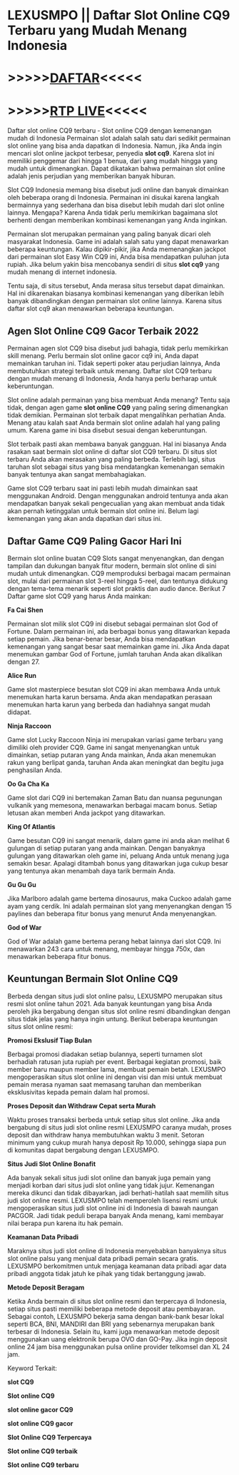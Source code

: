 LEXUSMPO || Daftar Slot Online CQ9 Terbaru yang Mudah Menang Indonesia
======================================================================

\>>>>>[DAFTAR](https://rebrand.ly/daftar-lexus-mpo)<<<<<
========================================================

\>>>>>[RTP LIVE](https://rebrand.ly/rtp-live-lexusmpo)<<<<<
===========================================================

Daftar slot online CQ9 terbaru - Slot online CQ9 dengan kemenangan mudah di Indonesia Permainan slot adalah salah satu dari sedikit permainan slot online yang bisa anda dapatkan di Indonesia. Namun, jika Anda ingin mencari slot online jackpot terbesar, penyedia **slot cq9**. Karena slot ini memiliki penggemar dari hingga 1 benua, dari yang mudah hingga yang mudah untuk dimenangkan. Dapat dikatakan bahwa permainan slot online adalah jenis perjudian yang memberikan banyak hiburan.

Slot CQ9 Indonesia memang bisa disebut judi online dan banyak dimainkan oleh beberapa orang di Indonesia. Permainan ini disukai karena langkah bermainnya yang sederhana dan bisa disebut lebih mudah dari slot online lainnya. Mengapa? Karena Anda tidak perlu memikirkan bagaimana slot berhenti dengan memberikan kombinasi kemenangan yang Anda inginkan.

Permainan slot merupakan permainan yang paling banyak dicari oleh masyarakat Indonesia. Game ini adalah salah satu yang dapat menawarkan beberapa keuntungan. Kalau dipikir-pikir, jika Anda memenangkan jackpot dari permainan slot Easy Win CQ9 ini, Anda bisa mendapatkan puluhan juta rupiah. Jika belum yakin bisa mencobanya sendiri di situs **slot cq9** yang mudah menang di internet indonesia.

Tentu saja, di situs tersebut, Anda merasa situs tersebut dapat dimainkan. Hal ini dikarenakan biasanya kombinasi kemenangan yang diberikan lebih banyak dibandingkan dengan permainan slot online lainnya. Karena situs daftar slot cq9 akan menawarkan beberapa keuntungan.

Agen Slot Online CQ9 Gacor Terbaik 2022
---------------------------------------

Permainan agen slot CQ9 bisa disebut judi bahagia, tidak perlu memikirkan skill menang. Perlu bermain slot online gacor cq9 ini, Anda dapat memainkan taruhan ini. Tidak seperti poker atau perjudian lainnya, Anda membutuhkan strategi terbaik untuk menang. Daftar slot CQ9 terbaru dengan mudah menang di Indonesia, Anda hanya perlu berharap untuk keberuntungan.

Slot online adalah permainan yang bisa membuat Anda menang? Tentu saja tidak, dengan agen game **slot online CQ9** yang paling sering dimenangkan tidak demikian. Permainan slot terbaik dapat mengalihkan perhatian Anda. Menang atau kalah saat Anda bermain slot online adalah hal yang paling umum. Karena game ini bisa disebut sesuai dengan keberuntungan.

Slot terbaik pasti akan membawa banyak gangguan. Hal ini biasanya Anda rasakan saat bermain slot online di daftar slot CQ9 terbaru. Di situs slot terbaru Anda akan merasakan yang paling berbeda. Terlebih lagi, situs taruhan slot sebagai situs yang bisa mendatangkan kemenangan semakin banyak tentunya akan sangat membahagiakan.

Game slot CQ9 terbaru saat ini pasti lebih mudah dimainkan saat menggunakan Android. Dengan menggunakan android tentunya anda akan mendapatkan banyak sekali pengecualian yang akan membuat anda tidak akan pernah ketinggalan untuk bermain slot online ini. Belum lagi kemenangan yang akan anda dapatkan dari situs ini.

Daftar Game CQ9 Paling Gacor Hari Ini
-------------------------------------

Bermain slot online buatan CQ9 Slots sangat menyenangkan, dan dengan tampilan dan dukungan banyak fitur modern, bermain slot online di sini mudah untuk dimenangkan. CQ9 memproduksi berbagai macam permainan slot, mulai dari permainan slot 3-reel hingga 5-reel, dan tentunya didukung dengan tema-tema menarik seperti slot praktis dan audio dance. Berikut 7 Daftar game slot CQ9 yang harus Anda mainkan:

**Fa Cai Shen**

Permainan slot milik slot CQ9 ini disebut sebagai permainan slot God of Fortune. Dalam permainan ini, ada berbagai bonus yang ditawarkan kepada setiap pemain. Jika benar-benar besar, Anda bisa mendapatkan kemenangan yang sangat besar saat memainkan game ini. Jika Anda dapat menemukan gambar God of Fortune, jumlah taruhan Anda akan dikalikan dengan 27.

**Alice Run**

Game slot masterpiece besutan slot CQ9 ini akan membawa Anda untuk menemukan harta karun bersama. Anda akan mendapatkan perasaan menemukan harta karun yang berbeda dan hadiahnya sangat mudah didapat.

**Ninja Raccoon**

Game slot Lucky Raccoon Ninja ini merupakan variasi game terbaru yang dimiliki oleh provider CQ9. Game ini sangat menyenangkan untuk dimainkan, setiap putaran yang Anda mainkan, Anda akan menemukan rakun yang berlipat ganda, taruhan Anda akan meningkat dan begitu juga penghasilan Anda.

**Oo Ga Cha Ka**

Game slot dari CQ9 ini bertemakan Zaman Batu dan nuansa pegunungan vulkanik yang memesona, menawarkan berbagai macam bonus. Setiap letusan akan memberi Anda jackpot yang ditawarkan.

**King Of Atlantis**

Game besutan CQ9 ini sangat menarik, dalam game ini anda akan melihat 6 gulungan di setiap putaran yang anda mainkan. Dengan banyaknya gulungan yang ditawarkan oleh game ini, peluang Anda untuk menang juga semakin besar. Apalagi ditambah bonus yang ditawarkan juga cukup besar yang tentunya akan menambah daya tarik bermain Anda.

**Gu Gu Gu**

Jika Marlboro adalah game bertema dinosaurus, maka Cuckoo adalah game ayam yang cerdik. Ini adalah permainan slot yang menyenangkan dengan 15 paylines dan beberapa fitur bonus yang menurut Anda menyenangkan.

**God of War**

God of War adalah game bertema perang hebat lainnya dari slot CQ9. Ini menawarkan 243 cara untuk menang, membayar hingga 750x, dan menawarkan beberapa fitur bonus.

Keuntungan Bermain Slot Online CQ9
----------------------------------

Berbeda dengan situs judi slot online palsu, LEXUSMPO merupakan situs resmi slot online tahun 2021. Ada banyak keuntungan yang bisa Anda peroleh jika bergabung dengan situs slot online resmi dibandingkan dengan situs tidak jelas yang hanya ingin untung. Berikut beberapa keuntungan situs slot online resmi:

**Promosi Ekslusif Tiap Bulan**

Berbagai promosi diadakan setiap bulannya, seperti turnamen slot berhadiah ratusan juta rupiah per event. Berbagai kegiatan promosi, baik member baru maupun member lama, membuat pemain betah. LEXUSMPO mengoperasikan situs slot online ini dengan visi dan misi untuk membuat pemain merasa nyaman saat memasang taruhan dan memberikan eksklusivitas kepada pemain dalam hal promosi.

**Proses Deposit dan Withdraw Cepat serta Murah**

Waktu proses transaksi berbeda untuk setiap situs slot online. Jika anda bergabung di situs judi slot online resmi LEXUSMPO caranya mudah, proses deposit dan withdraw hanya membutuhkan waktu 3 menit. Setoran minimum yang cukup murah hanya deposit Rp 10.000, sehingga siapa pun di komunitas dapat bergabung dengan LEXUSMPO.

**Situs Judi Slot Online Bonafit**

Ada banyak sekali situs judi slot online dan banyak juga pemain yang menjadi korban dari situs judi slot online yang tidak jujur. Kemenangan mereka dikunci dan tidak dibayarkan, jadi berhati-hatilah saat memilih situs judi slot online resmi. LEXUSMPO telah memperoleh lisensi resmi untuk mengoperasikan situs judi slot online ini di Indonesia di bawah naungan PACGOR. Jadi tidak peduli berapa banyak Anda menang, kami membayar nilai berapa pun karena itu hak pemain.

**Keamanan Data Pribadi**

Maraknya situs judi slot online di Indonesia menyebabkan banyaknya situs slot online palsu yang menjual data pribadi pemain secara gratis. LEXUSMPO berkomitmen untuk menjaga keamanan data pribadi agar data pribadi anggota tidak jatuh ke pihak yang tidak bertanggung jawab.

**Metode Deposit Beragam**

Ketika Anda bermain di situs slot online resmi dan terpercaya di Indonesia, setiap situs pasti memiliki beberapa metode deposit atau pembayaran. Sebagai contoh, LEXUSMPO bekerja sama dengan bank-bank besar lokal seperti BCA, BNI, MANDIRI dan BRI yang sebenarnya merupakan bank terbesar di Indonesia. Selain itu, kami juga menawarkan metode deposit menggunakan uang elektronik berupa OVO dan GO-Pay. Jika ingin deposit online 24 jam bisa menggunakan pulsa online provider telkomsel dan XL 24 jam.

Keyword Terkait:

**slot CQ9**

**Slot online CQ9**

**slot online gacor CQ9**

**slot online CQ9 gacor**

**Slot Online CQ9 Terpercaya**

**Slot online CQ9 terbaik**

**Slot online CQ9 terbaru**